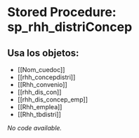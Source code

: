 # Stored Procedure: sp_rhh_distriConcep

## Usa los objetos:
- [[Nom_cuedoc]]
- [[rhh_concepdistri]]
- [[Rhh_convenio]]
- [[rhh_dis_con]]
- [[rhh_dis_concep_emp]]
- [[Rhh_emplea]]
- [[Rhh_tbdistri]]

*No code available.*

